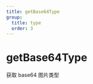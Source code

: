 ```yaml
---
title: getBase64Type
group:
  title: type
  order: 3
---
```


# getBase64Type

获取 base64 图片类型

```tsx ｜ pure

```
